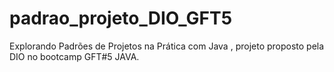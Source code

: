 # padrao_projeto_DIO_GFT5
Explorando Padrões de Projetos na Prática com Java , projeto proposto pela DIO no bootcamp GFT#5 JAVA.
